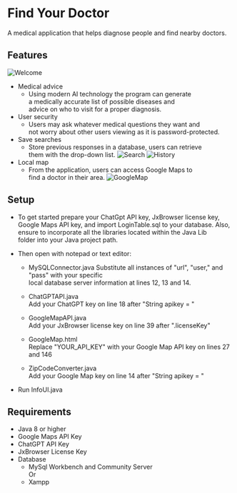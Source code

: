 # Find Your Doctor

A medical application that helps diagnose people and find nearby doctors.


## Features

![Welcome](https://github.com/Tyouhn/WHE-Health/assets/30061954/7f611215-e5e9-44ca-b54d-eaae45fec8c5)
- Medical advice
  	- Using modern AI technology the program can generate <br>
  	  a medically accurate list of possible diseases and <br>
  	  advice on who to visit for a proper diagnosis. 
- User security
	- Users may ask whatever medical questions they want and <br>
	  not worry about other users viewing as it is password-protected.
- Save searches
  	- Store previous responses in a database, users can retrieve <br>
  	  them with the drop-down list.
![Search](https://github.com/Tyouhn/WHE-Health/assets/30061954/29d60963-3156-4965-8c81-3cbc915e4dcd)
![History](https://github.com/Tyouhn/WHE-Health/assets/30061954/8070c62c-6257-4009-a028-6a55a25be200)
- Local map
   	- From the application, users can access Google Maps to <br>
   	  find a doctor in their area.
![GoogleMap](https://github.com/Tyouhn/WHE-Health/assets/30061954/62afec2e-9a94-4511-b73e-ae0337413b69)

## Setup

- To get started prepare your ChatGpt API key, JxBrowser license key, <br>
Google Maps API key, and import LoginTable.sql to your database. Also, <br>
ensure to incorporate all the libraries located within the Java Lib <br>
folder into your Java project path.

- Then open with notepad or text editor:
  	- MySQLConnector.java
		Substitute all instances of "url", "user," and "pass" with your specific <br>
		local database server information at lines 12, 13  and 14. <br>
   		
	- ChatGPTAPI.java <br>
	        Add your ChatGPT key on line 18 after "String apikey = " <br>
	- GoogleMapAPI.java <br>
	        Add your JxBrowser license key on line 39 after ".licenseKey"
   	- GoogleMap.html <br>
  	        Replace "YOUR_API_KEY" with your Google Map API key on lines 27 and 146
	- ZipCodeConverter.java <br>
   		Add your Google Map key on line 14 after "String apikey = "
- Run InfoUI.java

## Requirements

- Java 8 or higher
- Google Maps API Key
- ChatGPT API Key
- JxBrowser License Key
- Database
  	- MySql Workbench and Community Server <br>
	                  Or
	- Xampp



